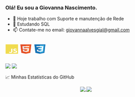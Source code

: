 ### Olá! Eu sou a Giovanna Nascimento. 

- 🔭 Hoje trabalho com Suporte e manutenção de Rede
- 🌱 Estudando SQL 
- 📫 Contate-me no email: giovannaalvesgial@gmail.com 

<div style="display: inline_block"><br>
   <img align="center" alt="Giovanna-Nascimento" height="30" width="40" src="https://raw.githubusercontent.com/devicons/devicon/master/icons/javascript/javascript-plain.svg">
   <img align="center" alt="Giovanna-Nascimento" height="30" width="40" src="https://raw.githubusercontent.com/devicons/devicon/master/icons/html5/html5-original.svg">
   <img align="center" alt="Giovanna-Nascimento" height="30" width="40" src="https://raw.githubusercontent.com/devicons/devicon/master/icons/css3/css3-original.svg">

</div>
  
  ##
 <div> 

   <a href="https://www.linkedin.com/in/giovanna-nascimento-7bab41273/" target="_blank"><img src="https://img.shields.io/badge/-LinkedIn-%230077B5?style=for-the-badge&logo=linkedin&logoColor=white" target="_blank"></a> 
  <a href="https://www.instagram.com/dailyvlog.gio/" target="_blank"><img src="https://img.shields.io/badge/-Instagram-%23E4405F?style=for-the-badge&logo=instagram&logoColor=white" target="_blank"></a>

</div>

📈 Minhas Estatísticas do GitHub

<p align=center>
  <a href="https://github.com/anuraghazra/github-readme-stats" title="Go to Source" target="_blank">
    <img height=165 align="center" src="https://github-readme-stats.vercel.app/api?username=GiovannaNas&show_icons=true&theme=react">
  </a>
  <a href="https://github.com/anuraghazra/github-readme-stats" target="_blank">
  <img height=165 align="center" src="https://github-readme-stats.vercel.app/api/top-langs/?username=GiovannaNas&layout=compact&theme=react" />
  </a>
</p>
